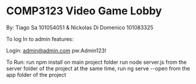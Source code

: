 # COMP3123 Video Game Lobby 

By: Tiago Sa 101054051 & Nickolas Di Domenico 101083325

To log In to admin features:

Login: admin@admin.com
pw:Admin123!
 
 To Run:
 run npm install on main project folder
 run node server.js from the server folder of the project
 at the same time, run ng serve --open from the app folder of the project

